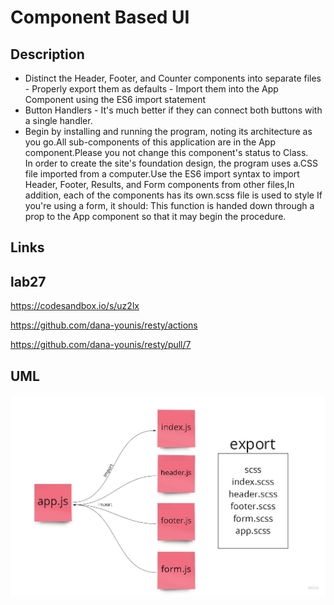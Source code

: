 # Component Based UI


## Description
- Distinct the Header, Footer, and Counter components into separate files - Properly export them as defaults - Import them into the App Component using the ES6 import statement
- Button Handlers - It's much better if they can connect both buttons with a single handler.
- Begin by installing and running the program, noting its architecture as you go.All sub-components of this application are in the App component.Please you not change this component's status to Class.   
In order to create the site's foundation design, the program uses a.CSS file imported from a computer.Use the ES6 import syntax to import Header, Footer, Results, and Form components from other files,In addition, each of the components has its own.scss file is used to style If you're using a form, it should:
  This function is handed down through a prop to the App component so that it may begin the procedure.

## Links


## lab27
https://codesandbox.io/s/uz2lx


https://github.com/dana-younis/resty/actions


https://github.com/dana-younis/resty/pull/7

## UML

![uml](./base.jpg)
